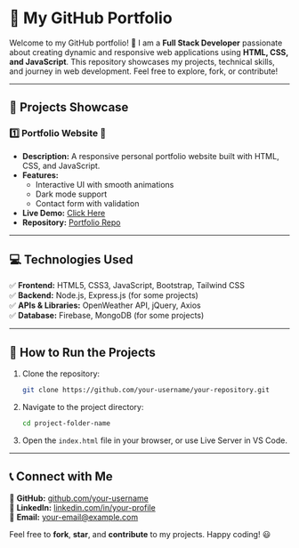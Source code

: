 # 🌟 My GitHub Portfolio

Welcome to my GitHub portfolio! 🚀 I am a **Full Stack Developer** passionate about creating dynamic and responsive web applications using **HTML, CSS, and JavaScript**. This repository showcases my projects, technical skills, and journey in web development. Feel free to explore, fork, or contribute!

---

## 📌 Projects Showcase

### 1️⃣ **Portfolio Website** 🎨
- **Description:** A responsive personal portfolio website built with HTML, CSS, and JavaScript.
- **Features:**
  - Interactive UI with smooth animations
  - Dark mode support
  - Contact form with validation
- **Live Demo:** [Click Here](#)
- **Repository:** [Portfolio Repo](#)

---

## 💻 Technologies Used
✅ **Frontend:** HTML5, CSS3, JavaScript, Bootstrap, Tailwind CSS  
✅ **Backend:** Node.js, Express.js (for some projects)  
✅ **APIs & Libraries:** OpenWeather API, jQuery, Axios  
✅ **Database:** Firebase, MongoDB (for some projects)  

---

## 🚀 How to Run the Projects

1. Clone the repository:
   ```sh
   git clone https://github.com/your-username/your-repository.git
   ```
2. Navigate to the project directory:
   ```sh
   cd project-folder-name
   ```
3. Open the `index.html` file in your browser, or use Live Server in VS Code.

---

## 📞 Connect with Me
🔗 **GitHub:** [github.com/your-username](https://github.com/your-username)  
🔗 **LinkedIn:** [linkedin.com/in/your-profile](https://linkedin.com/in/your-profile)  
📧 **Email:** your-email@example.com  

Feel free to **fork**, **star**, and **contribute** to my projects. Happy coding! 😃
